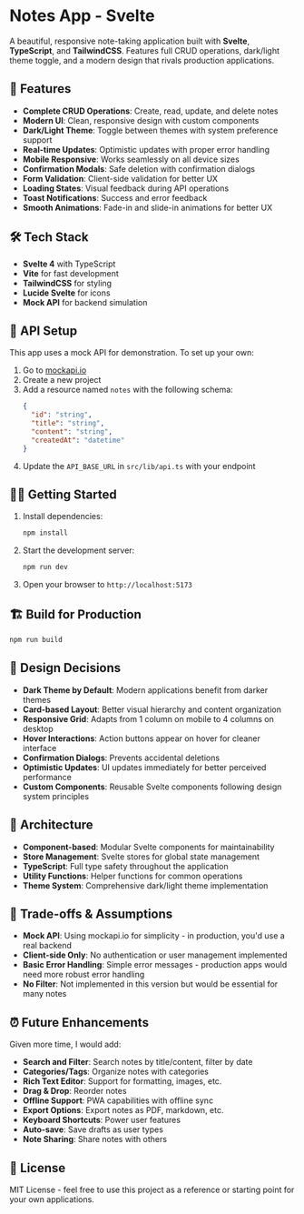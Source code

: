 # Notes App - Svelte

A beautiful, responsive note-taking application built with **Svelte**, **TypeScript**, and **TailwindCSS**. Features full CRUD operations, dark/light theme toggle, and a modern design that rivals production applications.

## 🚀 Features

- **Complete CRUD Operations**: Create, read, update, and delete notes
- **Modern UI**: Clean, responsive design with custom components
- **Dark/Light Theme**: Toggle between themes with system preference support
- **Real-time Updates**: Optimistic updates with proper error handling
- **Mobile Responsive**: Works seamlessly on all device sizes
- **Confirmation Modals**: Safe deletion with confirmation dialogs
- **Form Validation**: Client-side validation for better UX
- **Loading States**: Visual feedback during API operations
- **Toast Notifications**: Success and error feedback
- **Smooth Animations**: Fade-in and slide-in animations for better UX

## 🛠️ Tech Stack

- **Svelte 4** with TypeScript
- **Vite** for fast development
- **TailwindCSS** for styling
- **Lucide Svelte** for icons
- **Mock API** for backend simulation

## 📱 API Setup

This app uses a mock API for demonstration. To set up your own:

1. Go to [mockapi.io](https://mockapi.io)
2. Create a new project
3. Add a resource named `notes` with the following schema:
   ```json
   {
     "id": "string",
     "title": "string", 
     "content": "string",
     "createdAt": "datetime"
   }
   ```
4. Update the `API_BASE_URL` in `src/lib/api.ts` with your endpoint

## 🏃‍♂️ Getting Started

1. Install dependencies:
   ```bash
   npm install
   ```

2. Start the development server:
   ```bash
   npm run dev
   ```

3. Open your browser to `http://localhost:5173`

## 🏗️ Build for Production

```bash
npm run build
```

## 🎨 Design Decisions

- **Dark Theme by Default**: Modern applications benefit from darker themes
- **Card-based Layout**: Better visual hierarchy and content organization
- **Responsive Grid**: Adapts from 1 column on mobile to 4 columns on desktop
- **Hover Interactions**: Action buttons appear on hover for cleaner interface
- **Confirmation Dialogs**: Prevents accidental deletions
- **Optimistic Updates**: UI updates immediately for better perceived performance
- **Custom Components**: Reusable Svelte components following design system principles

## 🔧 Architecture

- **Component-based**: Modular Svelte components for maintainability
- **Store Management**: Svelte stores for global state management
- **TypeScript**: Full type safety throughout the application
- **Utility Functions**: Helper functions for common operations
- **Theme System**: Comprehensive dark/light theme implementation

## 🔧 Trade-offs & Assumptions

- **Mock API**: Using mockapi.io for simplicity - in production, you'd use a real backend
- **Client-side Only**: No authentication or user management implemented
- **Basic Error Handling**: Simple error messages - production apps would need more robust error handling
- **No Filter**: Not implemented in this version but would be essential for many notes

## ⏰ Future Enhancements

Given more time, I would add:

- **Search and Filter**: Search notes by title/content, filter by date
- **Categories/Tags**: Organize notes with categories
- **Rich Text Editor**: Support for formatting, images, etc.
- **Drag & Drop**: Reorder notes
- **Offline Support**: PWA capabilities with offline sync
- **Export Options**: Export notes as PDF, markdown, etc.
- **Keyboard Shortcuts**: Power user features
- **Auto-save**: Save drafts as user types
- **Note Sharing**: Share notes with others

## 📄 License

MIT License - feel free to use this project as a reference or starting point for your own applications.
